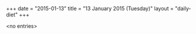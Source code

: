 +++
date = "2015-01-13"
title = "13 January 2015 (Tuesday)"
layout = "daily-diet"
+++

\<no entries\>